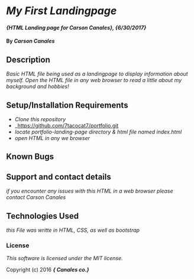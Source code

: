 # _My First Landingpage_

#### _{HTML Landing page for Carson Canales}, {6/30/2017}_

#### By _**Carson Canales**_

## Description

_Basic HTML file being used as a landingpage to display information about myself. Open the HTML file in any web browser to read a little about my background and hobbies!_

## Setup/Installation Requirements

* _Clone this repository_
* _https://github.com/7tacocat7/portfolio.git
* _locate portfolio-landing-page directory & html file named index.html_
* _open HTML in any we browser_


## Known Bugs



## Support and contact details

_if you encounter any issues with this HTML in a web browser please contact Carson Canales_

## Technologies Used

_this File was writte in HTML, CSS, as well as bootstrap_

### License

*This software is licensed under the MIT license.*

Copyright (c) 2016 **_{ Canales co.}_**
